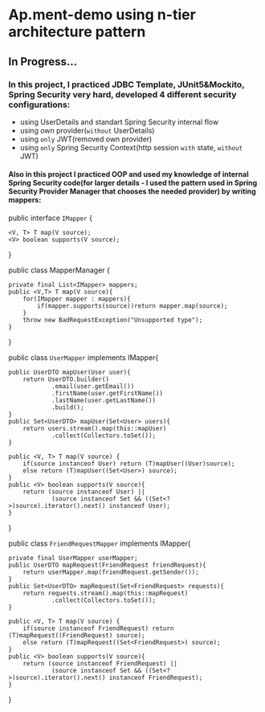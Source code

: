 
# Ap.ment-demo using n-tier architecture pattern

## In Progress...

### In this project, I practiced JDBC Template, JUnit5&Mockito, Spring Security very hard, developed 4 different security configurations:
- using UserDetails and standart Spring Security internal flow
- using own provider(`without` UserDetails)
- using `only` JWT(removed own provider)
- using `only` Spring Security Context(http session `with` state, `without` JWT)

#### Also in this project I practiced OOP and used my knowledge of internal Spring Security code(for larger details - I used the pattern used in Spring Security Provider Manager that chooses the needed provider) by writing mappers:

public interface `IMapper` {

    <V, T> T map(V source);
    <V> boolean supports(V source);
}

public class MapperManager {

    private final List<IMapper> mappers;
    public <V,T> T map(V source){
        for(IMapper mapper : mappers){
            if(mapper.supports(source))return mapper.map(source);
        }
        throw new BadRequestException("Unsupported type");
    }
}

public class `UserMapper` implements IMapper{

    public UserDTO mapUser(User user){
        return UserDTO.builder()
                .email(user.getEmail())
                .firstName(user.getFirstName())
                .lastName(user.getLastName())
                .build();
    }
    public Set<UserDTO> mapUser(Set<User> users){
        return users.stream().map(this::mapUser)
                .collect(Collectors.toSet());
    }

    public <V, T> T map(V source) {
        if(source instanceof User) return (T)mapUser((User)source);
        else return (T)mapUser((Set<User>) source);
    }
    public <V> boolean supports(V source){
        return (source instanceof User) ||
                (source instanceof Set && ((Set<?>)source).iterator().next() instanceof User);
    }
}

public class `FriendRequestMapper` implements IMapper{

    private final UserMapper userMapper;
    public UserDTO mapRequest(FriendRequest friendRequest){
        return userMapper.map(friendRequest.getSender());
    }
    public Set<UserDTO> mapRequest(Set<FriendRequest> requests){
        return requests.stream().map(this::mapRequest)
                .collect(Collectors.toSet());
    }

    public <V, T> T map(V source) {
        if(source instanceof FriendRequest) return (T)mapRequest((FriendRequest) source);
        else return (T)mapRequest((Set<FriendRequest>) source);
    }
    public <V> boolean supports(V source){
        return (source instanceof FriendRequest) ||
                (source instanceof Set && ((Set<?>)source).iterator().next() instanceof FriendRequest);
    }

}



